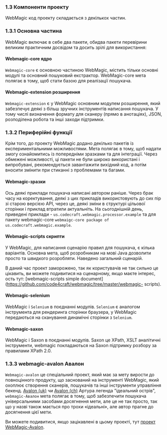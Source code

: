 ### 1.3 Компоненти проекту

WebMagic код проекту складається з декількох частин.

### 1.3.1 Основна частина

WebMagic включає в себе два пакети, обидва пакети перевірини великим практичним досвідом та досить зрілі для використання:

#### Webmagic-core ядро

`Webmagic-core` є основною частиною WebMagic, містить тільки основні модулі та основний пошуковий екстрактор. WebMagic-core мета полягає в тому, щоб стати базою для реалізації пошукача.

#### Webmagic-extension розширення

`Webmagic-extension` є у WebMagic основним модулем розширення, який забезпечує деякі з більш зручних інструментів написання пошукача. У тому числі визначення формату для сканеру (прямо в анотаціях), JSON, розподілена робота та інші заходи підтримки.

### 1.3.2 Периферійні функції

Крім того, до проекту WebMagic додано декілько пакетів із експериментальними можливостями. Мета полягає в тому, щоб надати змогу ознайомитись із попередніми зразками та для інтеграції. Через обмежені можливості, ці пакети не були широко використані і випробувані, рекомендується  завантажити вихідний код, а потім вносити змінити при стиканні з проблемами та багами.

#### Webmagic-зразки

Ось деякі приклади пошукача написані автором раніше. Через брак часу на коректування, деякі з цих прикладів використовують до сих пір зі старою версією API, через це, деякі зміни в структурі цільової сторінки і приклад втратили актуальніть. На сьогоднішній день, приведені приклади - `us.codecraft.webmagic.processor.example` та для пакету webmagic-core `webmaigc-core package of us.codecraft.webmagic.example`.

#### Webmagic-scripts скрипти

У WebMagic, для написання сценарію правил для пошукача,  є кілька варіантів. Основна мета, щоб розробникам на мові Java дозволити просто та швидкого розробляти. Наведено загальний сценарій.

В даний час проект заморожено, так як користувачів не так сильно це цікавить, ви можете подивитися на сценарному, якщо маєте інтерес, ость тут: [webmagic-scripts simple document](https://github.com/code4craft/webmagic/tree/master/webmagic- scripts).

#### Webmagic-selenium

WebMagic і `Selenium` в поєднанні модулів. `Selenium` є аналогом інструмента для рендеринга сторінки браузера, у WebMagic передаються на сканування динамічні сторінки з `Selenium`.

#### Webmagic-saxon

WebMagic і Saxon в поєднанні модулів. Saxon це XPath, XSLT аналітичні інструменти, webmagic покладаються на Saxon підтримку розбору за правилами XPath 2.0.

### 1.3.3 webmagic-avalon Авалон

`Webmagic-avalon` це спеціальний проект, який має за мету вирости до повноцінного продукту, що заснований на інструменті WebMagic, який охоплює створення сканерів, пошукачів та інші інструменти управління бекенд. [Avalon (uk)](https://uk.wikipedia.org/wiki/%D0%90%D0%B2%D0%B0%D0%BB%D0%BE%D0%BD) чи [Avalon (ch)](http://zh.wikipedia.org/wiki/%E9%98%BF%E7%93%A6%E9%9A%86) Артура легенда "ідеальний острів", `webmagic-Авалон` мета полягає в тому, щоб забезпечити пошукача універсальними засобами досягнення мети, але це не так просто, так що у назві також мається про трохи «ідеальні», але автор прагне до досягнення цієї мети.

Ви можете подивитися, якщо зацікавлені в цьому проекті, тут [проект WebMagic-Avalon](https://github.com/code4craft/webmagic/issues/43).
